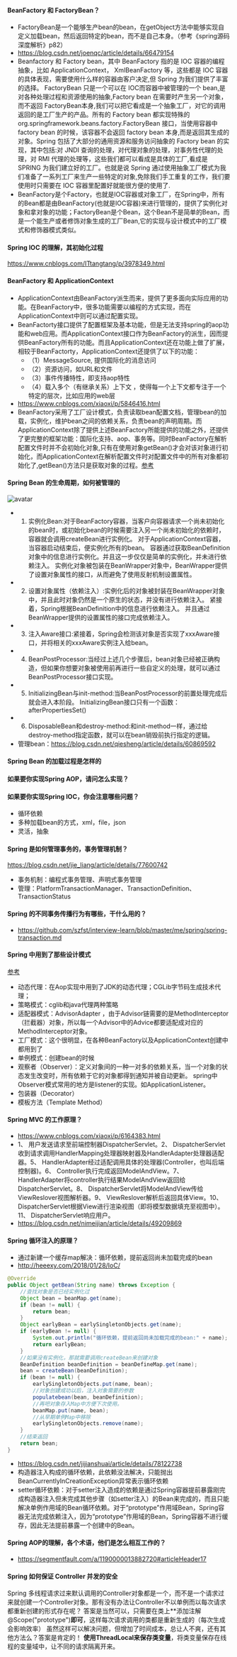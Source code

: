 #### BeanFactory 和 FactoryBean？
- FactoryBean是一个能够生产bean的bean，在getObject方法中能够实现自定义加载bean，然后返回特定的bean，而不是自己本身。（参考《spring源码深度解析》p82）
- https://blog.csdn.net/joenqc/article/details/66479154
- Beanfactory 和 Factory bean，其中 BeanFactory 指的是 IOC 容器的编程抽象，比如 ApplicationContext， XmlBeanFactory 等，这些都是 IOC 容器的具体表现，需要使用什么样的容器由客户决定,但 Spring 为我们提供了丰富的选择。 FactoryBean 只是一个可以在 IOC而容器中被管理的一个 bean,是对各种处理过程和资源使用的抽象,Factory bean 在需要时产生另一个对象，而不返回 FactoryBean本身,我们可以把它看成是一个抽象工厂，对它的调用返回的是工厂生产的产品。所有的 Factory bean 都实现特殊的org.springframework.beans.factory.FactoryBean 接口，当使用容器中 factory bean 的时候，该容器不会返回 factory bean 本身,而是返回其生成的对象。Spring 包括了大部分的通用资源和服务访问抽象的 Factory bean 的实现，其中包括:对 JNDI 查询的处理，对代理对象的处理，对事务性代理的处理，对 RMI 代理的处理等，这些我们都可以看成是具体的工厂,看成是SPRING 为我们建立好的工厂。也就是说 Spring 通过使用抽象工厂模式为我们准备了一系列工厂来生产一些特定的对象,免除我们手工重复的工作，我们要使用时只需要在 IOC 容器里配置好就能很方便的使用了.
- BeanFactory是个Factory，也就是IOC容器或对象工厂，在Spring中，所有的Bean都是由BeanFactory(也就是IOC容器)来进行管理的，提供了实例化对象和拿对象的功能；FactoryBean是个Bean，这个Bean不是简单的Bean，而是一个能生产或者修饰对象生成的工厂Bean,它的实现与设计模式中的工厂模式和修饰器模式类似。
#### Spring IOC 的理解，其初始化过程
https://www.cnblogs.com/ITtangtang/p/3978349.html
#### BeanFactory 和 ApplicationContext
- ApplicationContext由BeanFactory派生而来，提供了更多面向实际应用的功能。在BeanFactory中，很多功能需要以编程的方式实现，而在ApplicationContext中则可以通过配置实现。
- BeanFactorty接口提供了配置框架及基本功能，但是无法支持spring的aop功能和web应用。而ApplicationContext接口作为BeanFactory的派生，因而提供BeanFactory所有的功能。而且ApplicationContext还在功能上做了扩展，相较于BeanFactorty，ApplicationContext还提供了以下的功能： 
	- （1）MessageSource, 提供国际化的消息访问  
	- （2）资源访问，如URL和文件  
	- （3）事件传播特性，即支持aop特性
	- （4）载入多个（有继承关系）上下文 ，使得每一个上下文都专注于一个特定的层次，比如应用的web层 
- https://www.cnblogs.com/xiaoxi/p/5846416.html
- BeanFactory采用了工厂设计模式，负责读取bean配置文档，管理bean的加载，实例化，维护bean之间的依赖关系，负责bean的声明周期。而ApplicationContext除了提供上述BeanFactory所能提供的功能之外，还提供了更完整的框架功能：国际化支持、aop、事务等。同时BeanFactory在解析配置文件时并不会初始化对象,只有在使用对象getBean()才会对该对象进行初始化，而ApplicationContext在解析配置文件时对配置文件中的所有对象都初始化了,getBean()方法只是获取对象的过程。[参考](https://blog.csdn.net/qiesheng/article/details/60869592)
#### Spring Bean 的生命周期，如何被管理的
![avatar](https://pic1.zhimg.com/80/v2-baaf7d50702f6d0935820b9415ff364c_hd.jpg)
- 1. 实例化Bean:对于BeanFactory容器，当客户向容器请求一个尚未初始化的bean时，或初始化bean的时候需要注入另一个尚未初始化的依赖时，容器就会调用createBean进行实例化。 对于ApplicationContext容器，当容器启动结束后，便实例化所有的bean。 容器通过获取BeanDefinition对象中的信息进行实例化。并且这一步仅仅是简单的实例化，并未进行依赖注入。 实例化对象被包装在BeanWrapper对象中，BeanWrapper提供了设置对象属性的接口，从而避免了使用反射机制设置属性。
- 2. 设置对象属性（依赖注入）:实例化后的对象被封装在BeanWrapper对象中，并且此时对象仍然是一个原生的状态，并没有进行依赖注入。 
紧接着，Spring根据BeanDefinition中的信息进行依赖注入。 
并且通过BeanWrapper提供的设置属性的接口完成依赖注入。
- 3. 注入Aware接口:紧接着，Spring会检测该对象是否实现了xxxAware接口，并将相关的xxxAware实例注入给bean。
- 4. BeanPostProcessor:当经过上述几个步骤后，bean对象已经被正确构造，但如果你想要对象被使用前再进行一些自定义的处理，就可以通过BeanPostProcessor接口实现。 
- 5. InitializingBean与init-method:当BeanPostProcessor的前置处理完成后就会进入本阶段。 
InitializingBean接口只有一个函数：afterPropertiesSet()
- 6. DisposableBean和destroy-method:和init-method一样，通过给destroy-method指定函数，就可以在bean销毁前执行指定的逻辑。
- 管理bean：https://blog.csdn.net/qiesheng/article/details/60869592
#### Spring Bean 的加载过程是怎样的
#### 如果要你实现Spring AOP，请问怎么实现？
#### 如果要你实现Spring IOC，你会注意哪些问题？
- 循环依赖
- 多种加载bean的方式，xml，file，json
- 灵活，抽象
#### Spring 是如何管理事务的，事务管理机制？
https://blog.csdn.net/jie_liang/article/details/77600742 
- 事务机制：编程式事务管理、声明式事务管理
- 管理：PlatformTransactionManager、TransactionDefinition、TransactionStatus
#### Spring 的不同事务传播行为有哪些，干什么用的？
- https://github.com/szfst/interview-learn/blob/master/me/spring/spring-transaction.md
#### Spring 中用到了那些设计模式
[参考](https://www.cnblogs.com/hwaggLee/p/4510687.html)
- 动态代理：在Aop实现中用到了JDK的动态代理；CGLib字节码生成技术代理；
- 策略模式：cglib和java代理两种策略
- 适配器模式：AdvisorAdapter ，由于Advisor链需要的是MethodInterceptor（拦截器）对象，所以每一个Advisor中的Advice都要适配成对应的MethodInterceptor对象。
- 工厂模式：这个很明显，在各种BeanFactory以及ApplicationContext创建中都用到了
- 单例模式：创建bean的时候
- 观察者（Observer）：定义对象间的一种一对多的依赖关系，当一个对象的状态发生改变时，所有依赖于它的对象都得到通知并被自动更新。
spring中Observer模式常用的地方是listener的实现。如ApplicationListener。 
- 包装器（Decorator）
- 模板方法（Template Method）
#### Spring MVC 的工作原理？
- https://www.cnblogs.com/xiaoxi/p/6164383.html
- 1、  用户发送请求至前端控制器DispatcherServlet。2、  DispatcherServlet收到请求调用HandlerMapping处理器映射器及HandlerAdapter处理器适配器。5、  HandlerAdapter经过适配调用具体的处理器(Controller，也叫后端控制器)。6、  Controller执行完成返回ModelAndView。7、  HandlerAdapter将controller执行结果ModelAndView返回给DispatcherServlet。8、  DispatcherServlet将ModelAndView传给ViewReslover视图解析器。9、  ViewReslover解析后返回具体View。10、DispatcherServlet根据View进行渲染视图（即将模型数据填充至视图中）。11、 DispatcherServlet响应用户。
- https://blog.csdn.net/nimeijian/article/details/49209869
#### Spring 循环注入的原理？
- 通过新建一个缓存map解决：循环依赖，提前返回尚未加载完成的bean
- http://heeexy.com/2018/01/28/IoC/
```java
@Override
public Object getBean(String name) throws Exception {
    //查找对象是否已经实例化过
    Object bean = beanMap.get(name);
    if (bean != null) {
        return bean;
    }
    Object earlyBean = earlySingletonObjects.get(name);
    if (earlyBean != null) {
        System.out.println("循环依赖，提前返回尚未加载完成的bean:" + name);
        return earlyBean;
    }
    //如果没有实例化，那就需要调用createBean来创建对象
    BeanDefinition beanDefinition = beanDefineMap.get(name);
    bean = createBean(beanDefinition);
    if (bean != null) {
        earlySingletonObjects.put(name, bean);
        //对象创建成功以后，注入对象需要的参数
        populatebean(bean, beanDefinition);
        //再吧对象存入Map中方便下次使用。
        beanMap.put(name, bean);
        //从早期单例Map中移除
        earlySingletonObjects.remove(name);
    }
    //结束返回
    return bean;
}
```
- https://blog.csdn.net/jijianshuai/article/details/78122738
- 构造器注入构成的循环依赖，此依赖没法解决，只能抛出BeanCurrentlyInCreationException异常表示循环依赖
- setter循环依赖：对于setter注入造成的依赖是通过Spring容器提前暴露刚完成构造器注入但未完成其他步骤（如setter注入）的Bean来完成的，而且只能解决单例作用域的Bean循环依赖。对于“prototype”作用域Bean，Spring容器无法完成依赖注入，因为“prototype”作用域的Bean，Spring容器不进行缓存，因此无法提前暴露一个创建中的Bean。
#### Spring AOP的理解，各个术语，他们是怎么相互工作的？
- https://segmentfault.com/a/1190000013882720#articleHeader17
#### Spring 如何保证 Controller 并发的安全
Spring 多线程请求过来默认调用的Controller对象都是一个，而不是一个请求过来就创建一个Controller对象。那有没有办法让Controller不以单例而以每次请求都重新创建的形式存在呢？
答案是当然可以，只需要在类上**添加注解@Scope("prototype")**即可**，这样每次请求调用的类都是重新生成的（每次生成会影响效率）
虽然这样可以解决问题，但增加了时间成本，总让人不爽，还有其他方法么？答案是肯定的！
**使用ThreadLocal来保存类变量**，将类变量保存在线程的变量域中，让不同的请求隔离开来。
